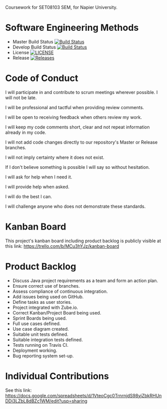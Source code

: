 Coursework for SET08103 SEM, for Napier University.

# Software Engineering Methods

- Master Build Status [![Build Status](https://travis-ci.com/MikhaRohrs/SEMCoursework.svg?branch=master)](https://travis-ci.com/MikhaRohrs/SEMCoursework)
- Develop Build Status [![Build Status](https://travis-ci.com/MikhaRohrs/SEMCoursework.svg?branch=develop)](https://travis-ci.com/MikhaRohrs/SEMCoursework)
- License [![LICENSE](https://img.shields.io/github/license/MikhaRohrs/SEMCoursework.svg?style=flat-square)](https://github.com/MikhaRohrs/SEMCoursework/blob/master/LICENSE)
- Release [![Releases](https://img.shields.io/github/release/MikhaRohrs/SEMCoursework/all.svg?style=flat-square)](https://github.com/MikhaRohrs/SEMCoursework/releases)


# Code of Conduct

I will participate in and contribute to scrum meetings wherever possible. I will not be late.

I will be professional and tactful when providing review comments.

I will be open to receiving feedback when others review my work.

I will keep my code comments short, clear and not repeat information already in my code.

I will not add code changes directly to our repository's Master or Release branches.

I will not imply certainty where it does not exist.

If I don't believe something is possible I will say so without hesitation.

I will ask for help when I need it.

I will provide help when asked.

I will do the best I can.

I will challenge anyone who does not demonstrate these standards.


# Kanban Board

This project's kanban board including product backlog is publicly visible at this link:
https://trello.com/b/MCu3hYJz/kanban-board


# Product Backlog

- Discuss Java project requirements as a team and form an action plan.
- Ensure correct use of branches.
- Assess compliance of continuous integration.
- Add issues being used on GitHub.
- Define tasks as user stories.
- Project integrated with Zube.io.
- Correct Kanban/Project Board being used.
- Sprint Boards being used.
- Full use cases defined.
- Use case diagram created.
- Suitable unit tests defined.
- Suitable integration tests defined.
- Tests running on Travis CI.
- Deployment working.
- Bug reporting system set-up.


# Individual Contributions

See this link:
https://docs.google.com/spreadsheets/d/1VteoCgc0TrnrnjdS98yjZbkRHUnDDi3LZbL8dBZc1WM/edit?usp=sharing
